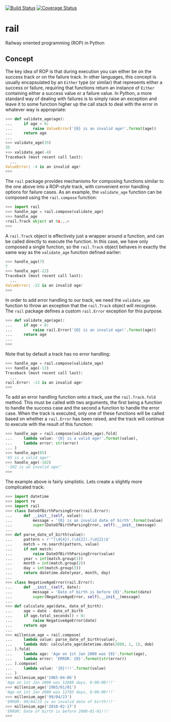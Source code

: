[![Build Status](https://travis-ci.org/rob-earwaker/rail.svg?branch=master)](https://travis-ci.org/rob-earwaker/rail)
[![Coverage Status](https://coveralls.io/repos/github/rob-earwaker/rail/badge.svg?branch=master)](https://coveralls.io/github/rob-earwaker/rail?branch=master)

# rail
Railway oriented programming (ROP) in Python

## Concept
The key idea of ROP is that during execution you can either be on the success track or on the failure track. In other languages, this concept is usually encapsulated by an `Either` type (or similar) that represents either a success or failure, requiring that functions return an instance of `Either` containing either a success value or a failure value. In Python, a more standard way of dealing with failures is to simply raise an exception and leave it to some function higher up the call stack to deal with the error in whatever way is appropriate:

```python
>>> def validate_age(age):
...     if age < 0:
...         raise ValueError('{0} is an invalid age!'.format(age))
...     return age
...
>>> validate_age(35)
35
>>> validate_age(-4)
Traceback (most recent call last):
  ...
ValueError: -4 is an invalid age!
>>>
```

The `rail` package provides mechanisms for composing functions similar to the one above into a ROP-style track, with convenient error handling options for failure cases. As an example, the `validate_age` function can be composed using the `rail.compose` function:

```python
>>> import rail
>>> handle_age = rail.compose(validate_age)
>>> handle_age
<rail.Track object at 0x...>
>>>
```

A `rail.Track` object is effectively just a wrapper around a function, and can be called directly to execute the function. In this case, we have only composed a single function, so the `rail.Track` object behaves in exactly the same way as the `validate_age` function defined earlier:

```python
>>> handle_age(7)
7
>>> handle_age(-22)
Traceback (most recent call last):
  ...
ValueError: -22 is an invalid age!
>>>
```

In order to add error handling to our track, we need the `validate_age` function to throw an exception that the `rail.Track` object will recognise. The `rail` package defines a custom `rail.Error` exception for this purpose.

```python
>>> def validate_age(age):
...     if age < 0:
...         raise rail.Error('{0} is an invalid age!'.format(age))
...     return age
...
>>>
```

Note that by default a track has no error handling:

```python
>>> handle_age = rail.compose(validate_age)
>>> handle_age(-13)
Traceback (most recent call last):
  ...
rail.Error: -13 is an invalid age!
>>>
```

To add an error handling function onto a track, use the `rail.Track.fold` method. This must be called with two arguments, the first being a function to handle the success case and the second a function to handle the error case. When the track is executed, only one of these functions will be called based on whether a `rail.Error` has been raised, and the track will continue to execute with the result of this function:

```python
>>> handle_age = rail.compose(validate_age).fold(
...     lambda value: '{0} is a valid age!'.format(value),
...     lambda error: str(error)
... )
>>> handle_age(65)
'65 is a valid age!'
>>> handle_age(-102)
'-102 is an invalid age!'
>>>
```

The example above is fairly simplistic. Lets create a slightly more complicated track:

```python
>>> import datetime
>>> import re
>>> import rail
>>> class DateOfBirthParsingError(rail.Error):
...     def __init__(self, value):
...         message = '{0} is an invalid date of birth'.format(value)
...         super(DateOfBirthParsingError, self).__init__(message)
...
>>> def parse_date_of_birth(value):
...     pattern = r'^(\d{4}).(\d{2}).(\d{2})$'
...     match = re.search(pattern, value)
...     if not match:
...         raise DateOfBirthParsingError(value)
...     year = int(match.group(1))
...     month = int(match.group(2))
...     day = int(match.group(3))
...     return datetime.date(year, month, day)
...
>>> class NegativeAgeError(rail.Error):
...     def __init__(self, date):
...         message = 'Date of birth is before {0}'.format(date)
...         super(NegativeAgeError, self).__init__(message)
...
>>> def calculate_age(date, date_of_birth):
...     age = date - date_of_birth
...     if age.total_seconds() < 0:
...         raise NegativeAgeError(date)
...     return age
...
>>> millenium_age = rail.compose(
...     lambda value: parse_date_of_birth(value),
...     lambda dob: calculate_age(datetime.date(2000, 1, 1), dob)
... ).fold(
...     lambda age: 'Age on 1st Jan 2000 was {0}'.format(age),
...     lambda error: 'ERROR: {0}'.format(str(error))
... ).compose(
...     lambda value: '{0}!!!'.format(value)
... )
>>> millenium_age('1965-04-06')
'Age on 1st Jan 2000 was 12688 days, 0:00:00!!!'
>>> millenium_age('1965/01/01')
'Age on 1st Jan 2000 was 12783 days, 0:00:00!!!'
>>> millenium_age('99/04/23')
'ERROR: 99/04/23 is an invalid date of birth!!!'
>>> millenium_age('2010-02-17')
'ERROR: Date of birth is before 2000-01-01!!!'
>>>
```